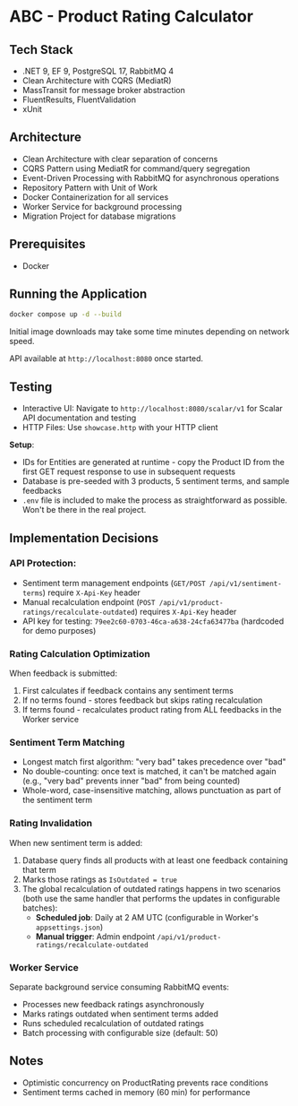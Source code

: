 # ABC - Product Rating Calculator

## Tech Stack
- .NET 9, EF 9, PostgreSQL 17, RabbitMQ 4
- Clean Architecture with CQRS (MediatR)
- MassTransit for message broker abstraction
- FluentResults, FluentValidation
- xUnit

## Architecture

- Clean Architecture with clear separation of concerns
- CQRS Pattern using MediatR for command/query segregation
- Event-Driven Processing with RabbitMQ for asynchronous operations
- Repository Pattern with Unit of Work
- Docker Containerization for all services
- Worker Service for background processing
- Migration Project for database migrations

## Prerequisites
- Docker

## Running the Application

```bash
docker compose up -d --build
```

Initial image downloads may take some time minutes depending on network speed.

API available at `http://localhost:8080` once started.

## Testing

- Interactive UI: Navigate to `http://localhost:8080/scalar/v1` for Scalar API documentation and testing
- HTTP Files: Use `showcase.http` with your HTTP client

**Setup**:
- IDs for Entities are generated at runtime - copy the Product ID from the first GET request response to use in subsequent requests
- Database is pre-seeded with 3 products, 5 sentiment terms, and sample feedbacks
- `.env` file is included to make the process as straightforward as possible. Won't be there in the real project.

## Implementation Decisions

### API Protection:

- Sentiment term management endpoints (`GET/POST /api/v1/sentiment-terms`) require `X-Api-Key` header
- Manual recalculation endpoint (`POST /api/v1/product-ratings/recalculate-outdated`) requires `X-Api-Key` header
- API key for testing: `79ee2c60-0703-46ca-a638-24cfa63477ba` (hardcoded for demo purposes)

### Rating Calculation Optimization
When feedback is submitted:
1. First calculates if feedback contains any sentiment terms
2. If no terms found - stores feedback but skips rating recalculation
3. If terms found - recalculates product rating from ALL feedbacks in the Worker service

### Sentiment Term Matching
- Longest match first algorithm: "very bad" takes precedence over "bad"
- No double-counting: once text is matched, it can't be matched again (e.g., "very bad" prevents inner "bad" from being counted)
- Whole-word, case-insensitive matching, allows punctuation as part of the sentiment term

### Rating Invalidation
When new sentiment term is added:
1. Database query finds all products with at least one feedback containing that term
2. Marks those ratings as `IsOutdated = true`
3. The global recalculation of outdated ratings happens in two scenarios (both use the same handler that performs the updates in configurable batches):
    - **Scheduled job**: Daily at 2 AM UTC (configurable in Worker's `appsettings.json`)
    - **Manual trigger**: Admin endpoint `/api/v1/product-ratings/recalculate-outdated`
    

### Worker Service
Separate background service consuming RabbitMQ events:
- Processes new feedback ratings asynchronously
- Marks ratings outdated when sentiment terms added
- Runs scheduled recalculation of outdated ratings
- Batch processing with configurable size (default: 50)

## Notes
- Optimistic concurrency on ProductRating prevents race conditions
- Sentiment terms cached in memory (60 min) for performance
